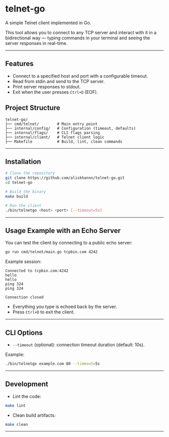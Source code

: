 # telnet-go

A simple Telnet client implemented in Go.

This tool allows you to connect to any TCP server and interact with it in a bidirectional way — typing commands in your terminal and seeing the server responses in real-time.

---

## Features

- Connect to a specified host and port with a configurable timeout.
- Read from stdin and send to the TCP server.
- Print server responses to stdout.
- Exit when the user presses `Ctrl+D` (EOF).

## Project Structure

```
telnet-go/
├── cmd/telnet/        # Main entry point
├── internal/config/   # Configuration (timeout, defaults)
├── internal/flags/    # CLI flags parsing
├── internal/client/   # Telnet client logic
├── Makefile           # Build, lint, clean commands
```

---

## Installation

```bash
# Clone the repository
git clone https://github.com/aliskhannn/telnet-go.git
cd telnet-go

# Build the binary
make build

# Run the client
./bin/telnetgo <host> <port> [--timeout=5s]
````

---

## Usage Example with an Echo Server

You can test the client by connecting to a public echo server:

```bash
go run cmd/telnet/main.go tcpbin.com 4242
```

Example session:

```
Connected to tcpbin.com:4242
hello
hello
ping 324
ping 324

Connection closed
```

* Everything you type is echoed back by the server.
* Press `Ctrl+D` to exit the client.

---

## CLI Options

* `--timeout` (optional): connection timeout duration (default: 10s).

Example:

```bash
./bin/telnetgo example.com 80 --timeout=5s
```

---

## Development

* Lint the code:

```bash
make lint
```

* Clean build artifacts:

```bash
make clean
```

---
